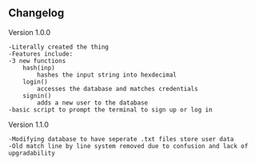 Changelog
--
Version 1.0.0

    -Literally created the thing
    -Features include:
    -3 new functions
        hash(inp)
            hashes the input string into hexdecimal
        login()
            accesses the database and matches credentials
        signin()
            adds a new user to the database
    -basic script to prompt the terminal to sign up or log in
    
Version 1.1.0

    -Modifying database to have seperate .txt files store user data
    -Old match line by line system removed due to confusion and lack of upgradability
